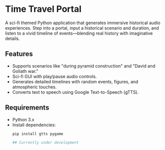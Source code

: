 # Time Travel Portal

A sci-fi themed Python application that generates immersive historical audio experiences. Step into a portal, input a historical scenario and duration, and listen to a vivid timeline of events—blending real history with imaginative details.

## Features
- Supports scenarios like "during pyramid construction" and "David and Goliath war."
- Sci-fi GUI with play/pause audio controls.
- Generates detailed timelines with random events, figures, and atmospheric touches.
- Converts text to speech using Google Text-to-Speech (gTTS).

## Requirements
- Python 3.x
- Install dependencies:
  ```bash
  pip install gtts pygame

  ## Currently under development
